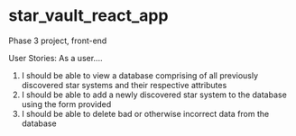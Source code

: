 # star_vault_react_app
Phase 3 project, front-end

User Stories:
As a user....
1. I should be able to view a database comprising of all previously discovered star systems and their respective attributes
2. I should be able to add a newly discovered star system to the database using the form provided
3. I should be able to delete bad or otherwise incorrect data from the database 

